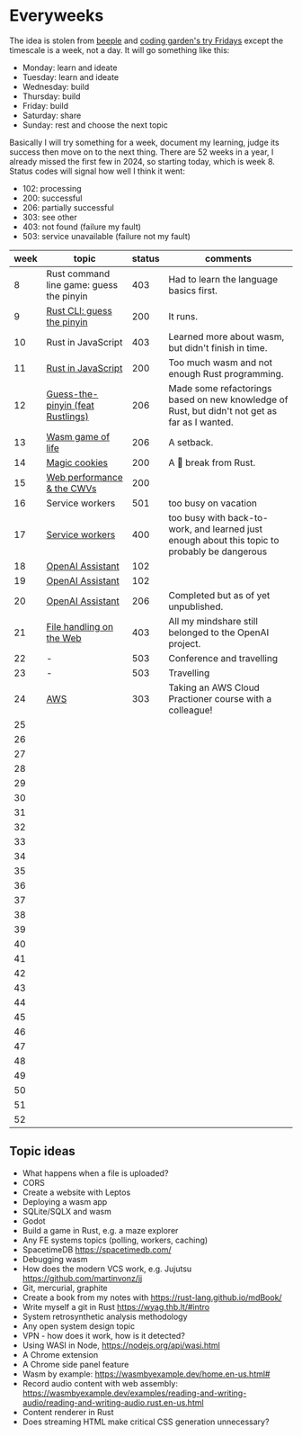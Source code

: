 # Everyweeks

The idea is stolen from [beeple](https://www.beeple-crap.com/everydays) and [coding garden's try Fridays](https://coding.garden/) except the timescale is a week, not a day. It will go something like this:

- Monday: learn and ideate
- Tuesday: learn and ideate
- Wednesday: build
- Thursday: build
- Friday: build
- Saturday: share
- Sunday: rest and choose the next topic

Basically I will try something for a week, document my learning, judge its success then move on to the next thing. There are 52 weeks in a year, I already missed the first few in 2024, so starting today, which is week 8. Status codes will signal how well I think it went:

- 102: processing
- 200: successful
- 206: partially successful
- 303: see other
- 403: not found (failure my fault)
- 503: service unavailable (failure not my fault)

| week | topic                                                | status | comments |
| ---- | ---------------------------------------------------- | ------ | -------- |
|   8  | Rust command line game: guess the pinyin | 403 | Had to learn the language basics first. |
|   9  | [Rust CLI: guess the pinyin](./week09/) | 200 | It runs. |
|  10  | Rust in JavaScript | 403 | Learned more about wasm, but didn't finish in time. |
|  11  | [Rust in JavaScript](./week11/) | 200 | Too much wasm and not enough Rust programming. |
|  12  | [Guess-the-pinyin (feat Rustlings)](./week12) | 206 | Made some refactorings based on new knowledge of Rust, but didn't not get as far as I wanted. |
|  13  | [Wasm game of life](./week13) | 206 | A setback. |
|  14  | [Magic cookies](./week14/) | 200 | A 🍪 break from Rust. |
|  15  | [Web performance & the CWVs](./week15/) | 200 |  |
|  16  | Service workers | 501 | too busy on vacation |
|  17  | [Service workers](./week17/) | 400 | too busy with back-to-work, and learned just enough about this topic to probably be dangerous |
|  18  | [OpenAI Assistant](./week18) | 102 |  |
|  19  | [OpenAI Assistant](./week18) | 102 |  |
|  20  | [OpenAI Assistant](./week18) | 206 | Completed but as of yet unpublished. |
|  21  | [File handling on the Web](./week21) | 403 | All my mindshare still belonged to the OpenAI project. |
|  22  | - | 503 | Conference and travelling |
|  23  | - | 503 | Travelling |
|  24  | [AWS](../05-system-design/03-cloud-services.md) | 303 | Taking an AWS Cloud Practioner course with a colleague! |
|  25  |  |  |  |
|  26  |  |  |  |
|  27  |  |  |  |
|  28  |  |  |  |
|  29  |  |  |  |
|  30  |  |  |  |
|  31  |  |  |  |
|  32  |  |  |  |
|  33  |  |  |  |
|  34  |  |  |  |
|  35  |  |  |  |
|  36  |  |  |  |
|  37  |  |  |  |
|  38  |  |  |  |
|  39  |  |  |  |
|  40  |  |  |  |
|  41  |  |  |  |
|  42  |  |  |  |
|  43  |  |  |  |
|  44  |  |  |  |
|  45  |  |  |  |
|  46  |  |  |  |
|  47  |  |  |  |
|  48  |  |  |  |
|  49  |  |  |  |
|  50  |  |  |  |
|  51  |  |  |  |
|  52  |  |  |  |

## Topic ideas

- What happens when a file is uploaded?
- CORS
- Create a website with Leptos
- Deploying a wasm app
- SQLite/SQLX and wasm
- Godot
- Build a game in Rust, e.g. a maze explorer
- Any FE systems topics (polling, workers, caching)
- SpacetimeDB <https://spacetimedb.com/>
- Debugging wasm
- How does the modern VCS work, e.g. Jujutsu <https://github.com/martinvonz/jj>
- Git, mercurial, graphite
- Create a book from my notes with <https://rust-lang.github.io/mdBook/>
- Write myself a git in Rust <https://wyag.thb.lt/#intro>
- System retrosynthetic analysis methodology
- Any open system design topic
- VPN - how does it work, how is it detected?
- Using WASI in Node, <https://nodejs.org/api/wasi.html>
- A Chrome extension
- A Chrome side panel feature
- Wasm by example: <https://wasmbyexample.dev/home.en-us.html#>
- Record audio content with web assembly: <https://wasmbyexample.dev/examples/reading-and-writing-audio/reading-and-writing-audio.rust.en-us.html>
- Content renderer in Rust
- Does streaming HTML make critical CSS generation unnecessary?
